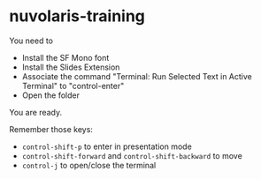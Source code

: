 <!--
  ~ Licensed to the Apache Software Foundation (ASF) under one
  ~ or more contributor license agreements.  See the NOTICE file
  ~ distributed with this work for additional information
  ~ regarding copyright ownership.  The ASF licenses this file
  ~ to you under the Apache License, Version 2.0 (the
  ~ "License"); you may not use this file except in compliance
  ~ with the License.  You may obtain a copy of the License at
  ~
  ~   http://www.apache.org/licenses/LICENSE-2.0
  ~
  ~ Unless required by applicable law or agreed to in writing,
  ~ software distributed under the License is distributed on an
  ~ "AS IS" BASIS, WITHOUT WARRANTIES OR CONDITIONS OF ANY
  ~ KIND, either express or implied.  See the License for the
  ~ specific language governing permissions and limitations
  ~ under the License.
  ~
-->
# nuvolaris-training

You need to 

- Install the SF Mono font 
- Install the Slides Extension
- Associate the command "Terminal: Run Selected Text in Active Terminal" to "control-enter"
- Open the folder 

You are ready. 

Remember those keys:

- `control-shift-p` to enter in presentation mode
- `control-shift-forward` and `control-shift-backward` to move
- `control-j` to open/close the terminal

